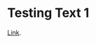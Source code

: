 # Testing Text 1
 [Link](https://github.com/Laboratoria/DEV005-data-lovers-lite "This is a data manipulation project").
